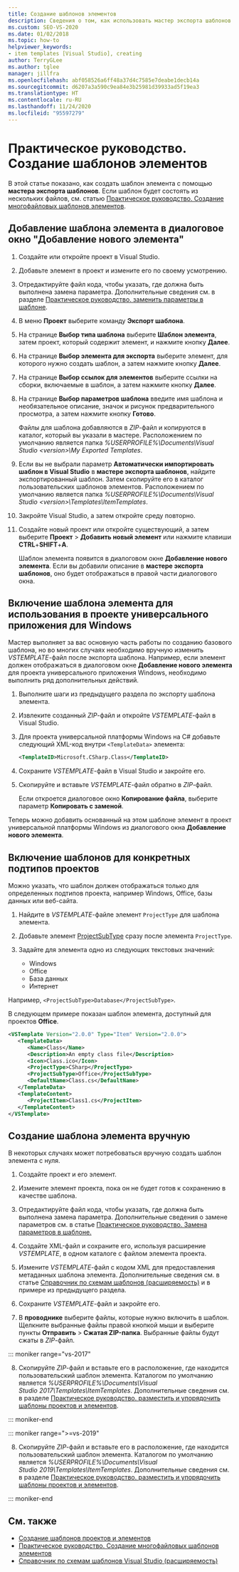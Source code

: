 ```yaml
---
title: Создание шаблонов элементов
description: Сведения о том, как использовать мастер экспорта шаблонов для создания шаблона элементов в Visual Studio.
ms.custom: SEO-VS-2020
ms.date: 01/02/2018
ms.topic: how-to
helpviewer_keywords:
- item templates [Visual Studio], creating
author: TerryGLee
ms.author: tglee
manager: jillfra
ms.openlocfilehash: abf058526a6ff48a37d4c7585e7deabe1decb14a
ms.sourcegitcommit: d6207a3a590c9ea84e3b25981d39933ad5f19ea3
ms.translationtype: HT
ms.contentlocale: ru-RU
ms.lasthandoff: 11/24/2020
ms.locfileid: "95597279"
---
```

# <a name="how-to-create-item-templates"></a>Практическое руководство. Создание шаблонов элементов

В этой статье показано, как создать шаблон элемента с помощью **мастера экспорта шаблонов**. Если шаблон будет состоять из нескольких файлов, см. статью [Практическое руководство. Создание многофайловых шаблонов элементов](../ide/how-to-create-multi-file-item-templates.md).

## <a name="add-an-item-template-to-the-add-new-item-dialog-box"></a>Добавление шаблона элемента в диалоговое окно "Добавление нового элемента"

1. Создайте или откройте проект в Visual Studio.

1. Добавьте элемент в проект и измените его по своему усмотрению.

1. Отредактируйте файл кода, чтобы указать, где должна быть выполнена замена параметра. Дополнительные сведения см. в разделе [Практическое руководство. заменить параметры в шаблоне](../ide/how-to-substitute-parameters-in-a-template.md).

1. В меню **Проект** выберите команду **Экспорт шаблона**.

1. На странице **Выбор типа шаблона** выберите **Шаблон элемента**, затем проект, который содержит элемент, и нажмите кнопку **Далее**.

1. На странице **Выбор элемента для экспорта** выберите элемент, для которого нужно создать шаблон, а затем нажмите кнопку **Далее**.

1. На странице **Выбор ссылок для элементов** выберите ссылки на сборки, включаемые в шаблон, а затем нажмите кнопку **Далее**.

1. На странице **Выбор параметров шаблона** введите имя шаблона и необязательное описание, значок и рисунок предварительного просмотра, а затем нажмите кнопку **Готово**.

    Файлы для шаблона добавляются в *ZIP*-файл и копируются в каталог, который вы указали в мастере. Расположением по умолчанию является папка *%USERPROFILE%\Documents\Visual Studio \<version\>\My Exported Templates*.

1. Если вы не выбрали параметр **Автоматически импортировать шаблон в Visual Studio** в **мастере экспорта шаблонов**, найдите экспортированный шаблон. Затем скопируйте его в каталог пользовательских шаблонов элементов. Расположением по умолчанию является папка *%USERPROFILE%\Documents\Visual Studio \<version\>\Templates\ItemTemplates*.

1. Закройте Visual Studio, а затем откройте среду повторно.

1. Создайте новый проект или откройте существующий, а затем выберите **Проект** > **Добавить новый элемент** или нажмите клавиши **CTRL**+**SHIFT**+**A**.

   Шаблон элемента появится в диалоговом окне **Добавление нового элемента**. Если вы добавили описание в **мастере экспорта шаблонов**, оно будет отображаться в правой части диалогового окна.

## <a name="enable-the-item-template-to-be-used-in-a-universal-windows-app-project"></a>Включение шаблона элемента для использования в проекте универсального приложения для Windows

Мастер выполняет за вас основную часть работы по созданию базового шаблона, но во многих случаях необходимо вручную изменить *VSTEMPLATE*-файл после экспорта шаблона. Например, если элемент должен отображаться в диалоговом окне **Добавление нового элемента** для проекта универсального приложения Windows, необходимо выполнить ряд дополнительных действий.

1. Выполните шаги из предыдущего раздела по экспорту шаблона элемента.

1. Извлеките созданный *ZIP*-файл и откройте *VSTEMPLATE*-файл в Visual Studio.

1. Для проекта универсальной платформы Windows на C# добавьте следующий XML-код внутри `<TemplateData>` элемента:

   ```xml
   <TemplateID>Microsoft.CSharp.Class</TemplateID>
   ```

1. Сохраните *VSTEMPLATE*-файл в Visual Studio и закройте его.

1. Скопируйте и вставьте *VSTEMPLATE*-файл обратно в *ZIP*-файл.

     Если откроется диалоговое окно **Копирование файла**, выберите параметр **Копировать с заменой**.

Теперь можно добавить основанный на этом шаблоне элемент в проект универсальной платформы Windows из диалогового окна **Добавление нового элемента**.

## <a name="enable-templates-for-specific-project-subtypes"></a>Включение шаблонов для конкретных подтипов проектов

Можно указать, что шаблон должен отображаться только для определенных подтипов проекта, например Windows, Office, базы данных или веб-сайта.

1. Найдите в *VSTEMPLATE*-файле элемент `ProjectType` для шаблона элемента.

1. Добавьте элемент [ProjectSubType](../extensibility/projectsubtype-element-visual-studio-templates.md) сразу после элемента `ProjectType`.

1. Задайте для элемента одно из следующих текстовых значений:

    - Windows
    - Office
    - База данных
    - Интернет

Например, `<ProjectSubType>Database</ProjectSubType>`.

В следующем примере показан шаблон элемента, доступный для проектов **Office**.

```xml
<VSTemplate Version="2.0.0" Type="Item" Version="2.0.0">
   <TemplateData>
      <Name>Class</Name>
      <Description>An empty class file</Description>
      <Icon>Class.ico</Icon>
      <ProjectType>CSharp</ProjectType>
      <ProjectSubType>Office</ProjectSubType>
      <DefaultName>Class.cs</DefaultName>
   </TemplateData>
   <TemplateContent>
      <ProjectItem>Class1.cs</ProjectItem>
   </TemplateContent>
</VSTemplate>
```

## <a name="manually-create-an-item-template"></a>Создание шаблона элемента вручную

В некоторых случаях может потребоваться вручную создать шаблон элемента с нуля.

1. Создайте проект и его элемент.

2. Измените элемент проекта, пока он не будет готов к сохранению в качестве шаблона.

3. Отредактируйте файл кода, чтобы указать, где должна быть выполнена замена параметра. Дополнительные сведения о замене параметров см. в статье [Практическое руководство. Замена параметров в шаблоне.](../ide/how-to-substitute-parameters-in-a-template.md)

4. Создайте XML-файл и сохраните его, используя расширение *VSTEMPLATE*, в одном каталоге с файлом элемента проекта.

5. Измените *VSTEMPLATE*-файл с кодом XML для предоставления метаданных шаблона элемента. Дополнительные сведения см. в статье [Справочник по схемам шаблонов (расширяемость)](../extensibility/visual-studio-template-schema-reference.md) и в примере из предыдущего раздела.

6. Сохраните *VSTEMPLATE*-файл и закройте его.

7. В **проводнике** выберите файлы, которые нужно включить в шаблон. Щелкните выбранные файлы правой кнопкой мыши и выберите пункты **Отправить** > **Сжатая ZIP-папка**. Выбранные файлы будут сжаты в *ZIP*-файл.

::: moniker range="vs-2017"

8. Скопируйте *ZIP*-файл и вставьте его в расположение, где находится пользовательский шаблон элемента. Каталогом по умолчанию является *%USERPROFILE%\Documents\Visual Studio 2017\Templates\ItemTemplates*. Дополнительные сведения см. в разделе [Практическое руководство. разместить и упорядочить шаблоны проектов и элементов](../ide/how-to-locate-and-organize-project-and-item-templates.md).

::: moniker-end

::: moniker range=">=vs-2019"

8. Скопируйте *ZIP*-файл и вставьте его в расположение, где находится пользовательский шаблон элемента. Каталогом по умолчанию является *%USERPROFILE%\Documents\Visual Studio 2019\Templates\ItemTemplates*. Дополнительные сведения см. в разделе [Практическое руководство. разместить и упорядочить шаблоны проектов и элементов](../ide/how-to-locate-and-organize-project-and-item-templates.md).

::: moniker-end

## <a name="see-also"></a>См. также

- [Создание шаблонов проектов и элементов](../ide/creating-project-and-item-templates.md)
- [Практическое руководство. Создание многофайловых шаблонов элементов](../ide/how-to-create-multi-file-item-templates.md)
- [Справочник по схемам шаблонов Visual Studio (расширяемость)](../extensibility/visual-studio-template-schema-reference.md)
